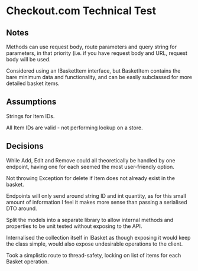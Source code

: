 # Checkout.com Technical Test

## Notes

Methods can use request body, route parameters and query string for parameters, in that priority (i.e. if you have request body and URL, request body will be used.

Considered using an IBasketItem interface, but BasketItem contains the bare minimum data and functionality, and can be easily subclassed for more detailed basket items.


## Assumptions

Strings for Item IDs.

All Item IDs are valid - not performing lookup on a store.

## Decisions

While Add, Edit and Remove could all theoretically be handled by one endpoint, having one for each seemed the most user-friendly option.

Not throwing Exception for delete if Item does not already exist in the basket.

Endpoints will only send around string ID and int quantity, as for this small amount of information I feel it makes more sense than passing a serialised DTO around.

Split the models into a separate library to allow internal methods and properties to be unit tested without exposing to the API.

Internalised the collection itself in IBasket as though exposing it would keep the class simple, would also expose undesirable operations to the client.

Took a simplistic route to thread-safety, locking on list of items for each Basket operation.